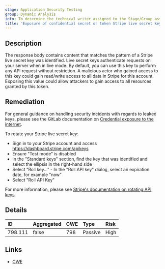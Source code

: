 ```yaml
---
stage: Application Security Testing
group: Dynamic Analysis
info: To determine the technical writer assigned to the Stage/Group associated with this page, see https://handbook.gitlab.com/handbook/product/ux/technical-writing/#assignments
title: 'Exposure of confidential secret or token Stripe live secret key'
---
```


## Description

The response body contains content that matches the pattern of a Stripe live secret key was identified. Live secret keys authenticate requests on your server when in live mode. By default, you can use this key to perform any API request without restriction. A malicious actor who gained access to this key could gain read/write access to all data in Stripe for this account.
Exposing this value could allow attackers to gain access to all resources granted by this token.

## Remediation

For general guidance on handling security incidents with regards to leaked keys, please see the GitLab documentation on [Credential exposure to the internet](../../../../../security/responding_to_security_incidents.md#credential-exposure-to-public-internet).

To rotate your Stripe live secret key:

- Sign in to your Stripe account and access <https://dashboard.stripe.com/apikeys>
- Ensure "Test mode" is disabled
- In the "Standard keys" section, find the key that was identified and select the ellipsis in the right-hand side
- Select "Roll key..." - In the "Roll API key" dialog, select an expiration date, for example "now"
- Select "Roll API Key"

For more information, please see [Stripe's documentation on rotating API keys](https://docs.stripe.com/keys#rolling-keys).

## Details

| ID | Aggregated | CWE | Type | Risk |
|:---|:-----------|:----|:-----|:-----|
| 798.111 | false | 798 | Passive | High |

## Links

- [CWE](https://cwe.mitre.org/data/definitions/798.html)
